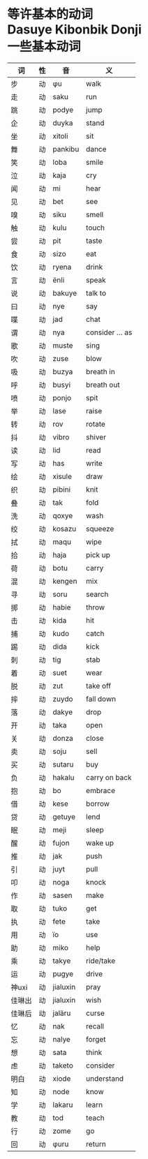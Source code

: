 # 等许基本的动词<br>Dasuye Kibonbik Donji<br>一些基本动词

|词|性|音|义|
|-|-|-|-|
|步|动|φu|walk|
|走|动|saku|run|
|跳|动|podye|jump|
|企|动|duyka|stand|
|坐|动|xitoli|sit|
|舞|动|pankibu|dance|
|笑|动|loba|smile|
|泣|动|kaja|cry|
|闻|动|mi|hear|
|见|动|bet|see|
|嗅|动|siku|smell|
|触|动|kulu|touch|
|尝|动|pit|taste|
|食|动|sizo|eat|
|饮|动|ryena|drink|
|言|动|ënli|speak|
|说|动|bakuye|talk to|
|曰|动|nye|say|
|喋|动|jad|chat|
|谓|动|nya|consider … as|
|歌|动|muste|sing|
|吹|动|zuse|blow|
|吸|动|buzya|breath in|
|呼|动|busyi|breath out|
|喷|动|ponjo|spit|
|举|动|lase|raise|
|转|动|rov|rotate|
|抖|动|vibro|shiver|
|读|动|lid|read|
|写|动|has|write|
|绘|动|xisule|draw|
|织|动|pibini|knit|
|叠|动|tak|fold|
|洗|动|qoxye|wash|
|绞|动|kosazu|squeeze|
|拭|动|maqu|wipe|
|拾|动|haja|pick up|
|荷|动|botu|carry|
|混|动|kengen|mix|
|寻|动|soru|search|
|掷|动|habie|throw|
|击|动|kida|hit|
|捕|动|kudo|catch|
|踢|动|dida|kick|
|刺|动|tig|stab|
|着|动|suet|wear|
|脱|动|zut|take off|
|摔|动|zuydo|fall down|
|落|动|dakye|drop|
|开|动|taka|open|
|关|动|donza|close|
|卖|动|soju|sell|
|买|动|sutaru|buy|
|负|动|hakalu|carry on back|
|抱|动|bo|embrace|
|借|动|kese|borrow|
|贷|动|getuye|lend|
|眠|动|meji|sleep|
|醒|动|fujon|wake up|
|推|动|jak|push|
|引|动|juyt|pull|
|叩|动|noga|knock|
|作|动|sasen|make|
|取|动|tuko|get|
|执|动|fete|take|
|用|动|ïo|use|
|助|动|miko|help|
|乘|动|takye|ride/take|
|运|动|pugye|drive|
|神uxi|动|jialuxin|pray|
|佳琳出|动|jialuxin|wish|
|佳琳后|动|jaläru|curse|
|忆|动|nak|recall|
|忘|动|nalye|forget|
|想|动|sata|think|
|虑|动|taketo|consider|
|明白|动|xiode|understand|
|知|动|node|know|
|学|动|lakaru|learn|
|教|动|tod|teach|
|行|动|zome|go|
|回|动|φuru|return|
